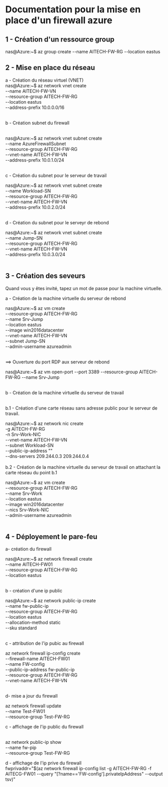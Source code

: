 <h1> Documentation pour la mise en place d'un firewall azure</h1>

<h2>1 - Création d'un ressource group</h2>

nas@Azure:~$ az group create --name AITECH-FW-RG --location eastus<br/>

<h2>2 - Mise en place du réseau</h2>

a - Création du réseau virtuel (VNET)<br/>
nas@Azure:~$ az network vnet create \
  --name AITECH-FW-VN \
  --resource-group AITECH-FW-RG \
  --location eastus \
  --address-prefix 10.0.0.0/16<br/><br/>

b - Création subnet du firewall<br/><br/>

nas@Azure:~$ az network vnet subnet create \
   --name AzureFirewallSubnet \
   --resource-group AITECH-FW-RG \
   --vnet-name AITECH-FW-VN   \
   --address-prefix 10.0.1.0/24<br/><br/>
 
 c - Création du subnet pour le serveur de travail<br/>
 
 nas@Azure:~$ az network vnet subnet create \
   --name Workload-SN \
   --resource-group AITECH-FW-RG \
   --vnet-name AITECH-FW-VN   \
   --address-prefix 10.0.2.0/24<br/><br/>
 
 d - Création du subnet pour le serveyr de rebond<br/>

nas@Azure:~$ az network vnet subnet create \
    --name Jump-SN \
   --resource-group AITECH-FW-RG \
   --vnet-name AITECH-FW-VN   \
   --address-prefix 10.0.3.0/24<br/><br/>

<h2>3 - Création des seveurs</h2>

Quand vous y êtes invité, tapez un mot de passe pour la machine virtuelle.

a - Création de la machine virtuelle du serveur de rebond <br/>

nas@Azure:~$ az vm create \
      --resource-group AITECH-FW-RG \
      --name Srv-Jump \
      --location eastus \
      --image win2016datacenter \
      --vnet-name AITECH-FW-VN \
      --subnet Jump-SN \
      --admin-username azureadmin<br/><br/>
     
==> Ouverture du port RDP aux serveur de rebond<br/>

nas@Azure:~$ az vm open-port --port 3389 --resource-group AITECH-FW-RG --name Srv-Jump<br/><br/>

b - Création de la machine virtuelle du serveur de travail<br/><br/>

b.1 - Création d'une carte réseau sans adresse public pour le serveur de travail.<br/>

nas@Azure:~$ az network nic create \
     -g AITECH-FW-RG \
     -n Srv-Work-NIC \
    --vnet-name AITECH-FW-VN \
    --subnet Workload-SN \
    --public-ip-address "" \
    --dns-servers 209.244.0.3 209.244.0.4<br/><br/>
b.2 - Création de la machine virtuelle du serveur de travail on attachant la carte réseau du point b.1<br/>

nas@Azure:~$ az vm create \
     --resource-group AITECH-FW-RG \
     --name Srv-Work \
     --location eastus \
     --image win2016datacenter \
     --nics Srv-Work-NIC \
     --admin-username azureadmin<br/><br/>
     
<h2>4 - Déployement le pare-feu</h2>

a- création du firewall<br/>

nas@Azure:~$ az network firewall create \
    --name AITECH-FW01 \
    --resource-group AITECH-FW-RG \
    --location eastus<br/><br/>

b - création d'une ip public<br/>

nas@Azure:~$ az network public-ip create \
    --name fw-public-ip \
    --resource-group AITECH-FW-RG \
    --location eastus \
    --allocation-method static \
    --sku standard<br/><br/>
	
c - attribution de l'ip pubic au firewall<br/>

az network firewall ip-config create \
    --firewall-name AITECH-FW01 \
    --name FW-config \
    --public-ip-address fw-public-ip \
    --resource-group AITECH-FW-RG \
    --vnet-name AITECH-FW-VN<br/><br/>
	
d- mise a jour du firewall<br/>

az network firewall update \
    --name Test-FW01 \
    --resource-group Test-FW-RG 

c - affichage de l'ip public du firewall<br/><br/>	

az network public-ip show \
    --name fw-pip \
    --resource-group Test-FW-RG<br/>

d - affichage de l'ip prive du firewall<br/>
fwprivaddr="$(az network firewall ip-config list -g AITECH-FW-RG -f AITECG-FW01 --query "[?name=='FW-config'].privateIpAddress" --output tsv)"<br/><br/>



